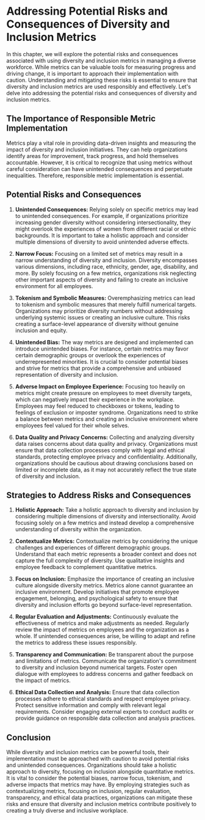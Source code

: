 # Addressing Potential Risks and Consequences of Diversity and Inclusion Metrics

In this chapter, we will explore the potential risks and consequences associated with using diversity and inclusion metrics in managing a diverse workforce. While metrics can be valuable tools for measuring progress and driving change, it is important to approach their implementation with caution. Understanding and mitigating these risks is essential to ensure that diversity and inclusion metrics are used responsibly and effectively. Let's delve into addressing the potential risks and consequences of diversity and inclusion metrics.

## The Importance of Responsible Metric Implementation

Metrics play a vital role in providing data-driven insights and measuring the impact of diversity and inclusion initiatives. They can help organizations identify areas for improvement, track progress, and hold themselves accountable. However, it is critical to recognize that using metrics without careful consideration can have unintended consequences and perpetuate inequalities. Therefore, responsible metric implementation is essential.

## Potential Risks and Consequences

1. **Unintended Consequences:** Relying solely on specific metrics may lead to unintended consequences. For example, if organizations prioritize increasing gender diversity without considering intersectionality, they might overlook the experiences of women from different racial or ethnic backgrounds. It is important to take a holistic approach and consider multiple dimensions of diversity to avoid unintended adverse effects.
    
2. **Narrow Focus:** Focusing on a limited set of metrics may result in a narrow understanding of diversity and inclusion. Diversity encompasses various dimensions, including race, ethnicity, gender, age, disability, and more. By solely focusing on a few metrics, organizations risk neglecting other important aspects of diversity and failing to create an inclusive environment for all employees.
    
3. **Tokenism and Symbolic Measures:** Overemphasizing metrics can lead to tokenism and symbolic measures that merely fulfill numerical targets. Organizations may prioritize diversity numbers without addressing underlying systemic issues or creating an inclusive culture. This risks creating a surface-level appearance of diversity without genuine inclusion and equity.
    
4. **Unintended Bias:** The way metrics are designed and implemented can introduce unintended biases. For instance, certain metrics may favor certain demographic groups or overlook the experiences of underrepresented minorities. It is crucial to consider potential biases and strive for metrics that provide a comprehensive and unbiased representation of diversity and inclusion.
    
5. **Adverse Impact on Employee Experience:** Focusing too heavily on metrics might create pressure on employees to meet diversity targets, which can negatively impact their experience in the workplace. Employees may feel reduced to checkboxes or tokens, leading to feelings of exclusion or imposter syndrome. Organizations need to strike a balance between metrics and creating an inclusive environment where employees feel valued for their whole selves.
    
6. **Data Quality and Privacy Concerns:** Collecting and analyzing diversity data raises concerns about data quality and privacy. Organizations must ensure that data collection processes comply with legal and ethical standards, protecting employee privacy and confidentiality. Additionally, organizations should be cautious about drawing conclusions based on limited or incomplete data, as it may not accurately reflect the true state of diversity and inclusion.
    

## Strategies to Address Risks and Consequences

1. **Holistic Approach:** Take a holistic approach to diversity and inclusion by considering multiple dimensions of diversity and intersectionality. Avoid focusing solely on a few metrics and instead develop a comprehensive understanding of diversity within the organization.
    
2. **Contextualize Metrics:** Contextualize metrics by considering the unique challenges and experiences of different demographic groups. Understand that each metric represents a broader context and does not capture the full complexity of diversity. Use qualitative insights and employee feedback to complement quantitative metrics.
    
3. **Focus on Inclusion:** Emphasize the importance of creating an inclusive culture alongside diversity metrics. Metrics alone cannot guarantee an inclusive environment. Develop initiatives that promote employee engagement, belonging, and psychological safety to ensure that diversity and inclusion efforts go beyond surface-level representation.
    
4. **Regular Evaluation and Adjustments:** Continuously evaluate the effectiveness of metrics and make adjustments as needed. Regularly review the impact of metrics on employees and the organization as a whole. If unintended consequences arise, be willing to adapt and refine the metrics to address these issues responsibly.
    
5. **Transparency and Communication:** Be transparent about the purpose and limitations of metrics. Communicate the organization's commitment to diversity and inclusion beyond numerical targets. Foster open dialogue with employees to address concerns and gather feedback on the impact of metrics.
    
6. **Ethical Data Collection and Analysis:** Ensure that data collection processes adhere to ethical standards and respect employee privacy. Protect sensitive information and comply with relevant legal requirements. Consider engaging external experts to conduct audits or provide guidance on responsible data collection and analysis practices.
    

## Conclusion

While diversity and inclusion metrics can be powerful tools, their implementation must be approached with caution to avoid potential risks and unintended consequences. Organizations should take a holistic approach to diversity, focusing on inclusion alongside quantitative metrics. It is vital to consider the potential biases, narrow focus, tokenism, and adverse impacts that metrics may have. By employing strategies such as contextualizing metrics, focusing on inclusion, regular evaluation, transparency, and ethical data practices, organizations can mitigate these risks and ensure that diversity and inclusion metrics contribute positively to creating a truly diverse and inclusive workplace.
